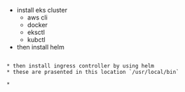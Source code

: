 * install eks cluster
   * aws cli
   * docker
   * eksctl
   * kubctl
* then install helm
 ```
 
* then install ingress controller by using helm
* these are prasented in this location `/usr/local/bin`

* 